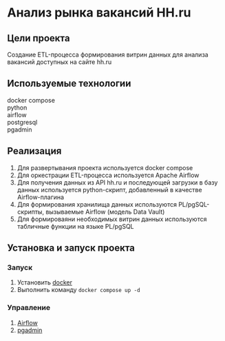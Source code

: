 # Анализ рынка вакансий HH.ru

## Цели проекта

Создание ETL-процесса формирования витрин данных для анализа вакансий доступных на сайте hh.ru

## Используемые технологии

docker compose \
python \
airflow \
postgresql \
pgadmin

## Реализация
1. Для развертывания проекта используется docker compose
2. Для оркестрации ETL-процесса используется Apache Airflow
3. Для получения данных из API hh.ru и последующей загрузки в базу данных используется python-скрипт, добавленный в качестве Airflow-плагина
4. Для формирования хранилища данных используются PL/pgSQL-скрипты, вызываемые Airflow (модель Data Vault)
5. Для формироваяни необходимых витрин данных используются табличные функции на языке PL/pgSQL

## Установка и запуск проекта

### Запуск
1. Установить [docker](https://docs.docker.com/engine/install/)
2. Выполнить команду ```docker compose up -d```

### Управление
1. [Airflow](http://localhost:8080/)
2. [pgadmin](http://localhost)
